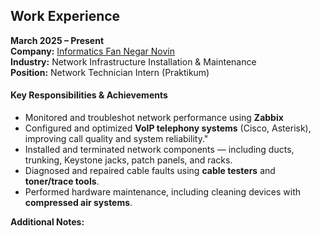 ## Work Experience

**March 2025 – Present**  
**Company:** [Informatics Fan Negar Novin](http://fannegar.net)  
**Industry:** Network Infrastructure Installation & Maintenance  
**Position:** Network Technician Intern (Praktikum)

#### **Key Responsibilities & Achievements**
 
- Monitored and troubleshot network performance using **Zabbix**
- Configured and optimized **VoIP telephony systems** (Cisco, Asterisk), improving call quality and system reliability."
- Installed and terminated network components — including ducts, trunking, Keystone jacks, patch panels, and racks. 
- Diagnosed and repaired cable faults using **cable testers** and **toner/trace tools**.  
- Performed hardware maintenance, including cleaning devices with **compressed air systems**.

**Additional Notes:**